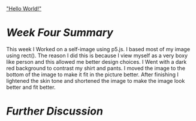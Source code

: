 ["Hello World!"](https://levigoddard.github.io/120-work/hw-4/)

# *Week Four Summary*
  This week I Worked on a self-image using p5.js. I based most of my image using rect(). The reason I did this is because I view myself as a very boxy like person and this allowed me better design choices. I Went with a dark red background to contrast my shirt and pants. I moved the image to the bottom of the image to make it fit in the picture better. After finishing I lightened the skin tone and shortened the image to make the image look better and fit better.

# *Further Discussion*
